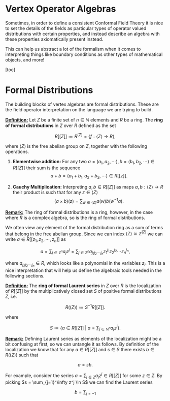 # Vertex Operator Algebras

Sometimes, in order to define a consistent Conformal Field Theory it is nice to set the details of the fields as particular types of operator valued distributions with certain properties, and instead describe an algebra with these properties axiomatically present instead. 

This can help us abstract a lot of the formalism when it comes to interpreting things like boundary conditions as other types of mathematical objects, and more!

[toc]

# Formal Distributions

The building blocks of vertex algebras are formal distributions. These are the field operator interpretation on the language we are trying to build.

**<u>Definition:</u>** Let $Z$ be a finite set of $n \in \mathbb N$ elements and $R$ be a ring. The **ring of formal distributions** in $Z$ over $R$ defined as the set

$$
R[[Z]] \coloneqq R^{\langle Z\rangle} = \{f : \langle Z\rangle\to R\},
$$

where $\langle Z\rangle$ is the free abelian group on $Z$, together with the following operations.

1. **Elementwise addition:** For any two $a = (a_1,a_2,\cdots), b = (b_1,b_2,\cdots) \in R[[Z]]$ their sum is the sequence
   $$
   a+b = (a_1+b_1,a_2+b_2, \cdots) \in R[[z]].
   $$

2. **Cauchy Multiplication:** Interpreting $a,b \in R[[Z]]$ as maps $a,b: \langle Z\rangle \to R$ their product is such that for any $z \in \langle Z\rangle$ 
   $$
   (a\times b)(z) = \sum_{w \in \langle Z\rangle} a(w)b(w^{-1}a).
   $$

**<u>Remark:</u>** The ring of formal distributions is a ring, however, in the case where $R$ is a complex algebra, so is the ring of formal distributions. 

We often view any element of the formal distribution ring as a sum of terms that belong in the free abelian group. Since we can index $\langle Z\rangle \cong \mathbb Z^{|Z|}$ we can write $a \in R[[{z_1,z_2,\cdots,z_n}]]$ as

$$
a = \sum_{j \in \mathbb Z^n} a_j z^j = \sum_{j\in \mathbb Z^n} a_{j_1 j_2\cdots j_n} z_{1}^{j_1}z_{2}^{j_2}\cdots z_{n}^{j_n},
$$

where $a_{j_2j_2\cdots j_n} \in R$, which looks like a polynomial in the variables $z_i$. This is a nice interpretation that will help us define the algebraic tools needed in the following sections.

**<u>Definition:</u>** The **ring of formal Laurent series** in $Z$ over $R$  is the localization of $R[[Z]]$ by the multiplicatively closed set $S$ of positive formal distributions $Z$, i.e. 

$$
R((Z)) \coloneqq S^{-1} R[[Z]].
$$

where

$$
S \coloneqq \left \{a \in R[[Z]] \ \middle | \ a = \sum_{j\in \mathbb N^n} a_j z^j\right \}.
$$

**<u>Remark:</u>** Defining Laurent series as elements of the localization might be a bit confusing at first, so we can untangle it as follows. By definition of the localization we know that for any $a\in R[[Z]]$ and $s \in S$ there exists $b \in R((Z))$ such that

$$
a=sb.
$$

For example, consider the series $a = \sum_{j\in \mathbb Z} a_j z^j \in R[[Z]]$ for some $z \in Z$. By picking $s = \sum_{j=1}^\infty z^j \in S$ we can find the Laurent series

$$
b = \sum_{j=-1}
$$











